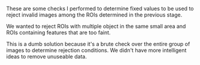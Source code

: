 These are some checks I performed to determine fixed values to be used to reject invalid images among the ROIs determined in the previous stage.

We wanted to reject ROIs with multiple object in the same small area and ROIs containing features that are too faint.

This is a dumb solution because it's a brute check over the entire group of images to determine rejection conditions.
We didn't have more intelligent ideas to remove unuseable data.
